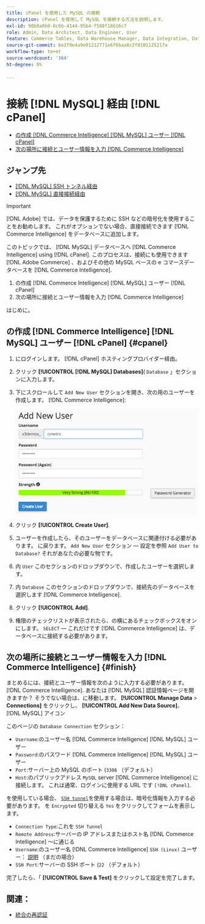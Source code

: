 ```yaml
---
title: cPanel を使用した MySQL の接続
description: cPanel を使用して MySQL を接続する方法を説明します。
exl-id: 90b0a0b0-8c6b-4144-95b4-f588f18616c7
role: Admin, Data Architect, Data Engineer, User
feature: Commerce Tables, Data Warehouse Manager, Data Integration, Data Import/Export, SQL Report Builder
source-git-commit: 6e2f9e4a9e91212771e6f6baa8c2f8101125217a
workflow-type: tm+mt
source-wordcount: '364'
ht-degree: 0%

---
```


# 接続 [!DNL MySQL] 経由 [!DNL cPanel]

* [の作成 [!DNL Commerce Intelligence] [!DNL MySQL] ユーザー [!DNL cPanel]](#cpanel)
* [次の場所に接続とユーザー情報を入力 [!DNL Commerce Intelligence]](#finish)

## ジャンプ先

* [[!DNL MySQL] SSH トンネル経由](../integrations/mysql-via-ssh-tunnel.md)
* [[!DNL MySQL] 直接接続経由](../integrations/mysql-via-a-direct-connection.md)

>[!IMPORTANT]
>
>[!DNL Adobe] では、データを保護するために SSH などの暗号化を使用することをお勧めします。 これがオプションでない場合、直接接続できます [!DNL Commerce Intelligence] をデータベースに追加します。

このトピックでは、 [!DNL MySQL] データベースへ [!DNL Commerce Intelligence] using [!DNL cPanel]. このプロセスは、接続にも使用できます [!DNL Adobe Commerce] 、およびその他の MySQL ベースの e コマースデータベースを [!DNL Commerce Intelligence].

1. の作成 [!DNL Commerce Intelligence] [!DNL MySQL] ユーザー [!DNL cPanel]
1. 次の場所に接続とユーザー情報を入力 [!DNL Commerce Intelligence]

はじめに。

## の作成 [!DNL Commerce Intelligence] [!DNL MySQL] ユーザー [!DNL cPanel] {#cpanel}

1. にログインします。 [!DNL cPanel] ホスティングプロバイダー経由。
1. クリック **[!UICONTROL [!DNL MySQL] Databases]**( `Database` 」セクションに入力します。
1. 下にスクロールして `Add New User` セクションを開き、次の用のユーザーを作成します。 [!DNL Commerce Intelligence]:

   ![](../../../assets/create-mbi-mysql-user-cpanel.png)

1. クリック **[!UICONTROL Create User]**.
1. ユーザーを作成したら、そのユーザーをデータベースに関連付ける必要があります。 に戻ります。 `Add New User` セクション — 設定を参照 `Add User to Database?` それがあなたの必要な物です。
1. 内 `User` このセクションのドロップダウンで、作成したユーザーを選択します。
1. 内 `Database` このセクションのドロップダウンで、接続先のデータベースを選択します [!DNL Commerce Intelligence].
1. クリック **[!UICONTROL Add]**.
1. 権限のチェックリストが表示されたら、の横にあるチェックボックスをオンにします。 `SELECT`  — これだけです [!DNL Commerce Intelligence] は、データベースに接続する必要があります。

## 次の場所に接続とユーザー情報を入力 [!DNL Commerce Intelligence] {#finish}

まとめるには、接続とユーザー情報を次のように入力する必要があります。 [!DNL Commerce Intelligence]. あなたは [!DNL MySQL] 認証情報ページを開きますか？ そうでない場合は、に移動します。 **[!UICONTROL Manage Data** > **Connections]** をクリックし、 **[!UICONTROL Add New Data Source]**、 [!DNL MySQL] アイコン

このページの `Database Connection` セクション：

* `Username`:のユーザー名 [!DNL Commerce Intelligence] [!DNL MySQL] ユーザー
* `Password`:のパスワード [!DNL Commerce Intelligence] [!DNL MySQL] ユーザー
* `Port`:サーバー上の MySQL のポート (`3306` （デフォルト）
* `Host`:のパブリックアドレス `MySQL` server [!DNL Commerce Intelligence] に接続します。 これは通常、ログインに使用する URL です `[!DNL cPanel]`.

を使用している場合、 [`SSH tunnel`](../integrations/mysql-via-ssh-tunnel.md)を使用する場合は、暗号化情報を入力する必要があります。 を `Encrypted` 切り替える `Yes` をクリックしてフォームを表示します。

* `Connection Type`:これを `SSH Tunnel`
* `Remote Address`:サーバーの IP アドレスまたはホスト名 [!DNL Commerce Intelligence] ～に通じる
* `Username`:のユーザー名 [!DNL Commerce Intelligence] `SSH (Linux)` ユーザー： [説明](../../../data-analyst/importing-data/integrations/mysql-via-ssh-tunnel.md) （まだの場合）
* `SSH Port`:サーバーの SSH ポート (`22` （デフォルト）

完了したら、「 **[!UICONTROL Save & Test]** をクリックして設定を完了します。

## 関連：

* [統合の再認証](https://experienceleague.adobe.com/docs/commerce-knowledge-base/kb/how-to/mbi-reauthenticating-integrations.html)

